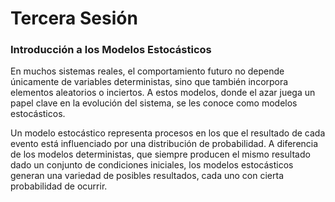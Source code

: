 # Tercera Sesión
### Introducción a los Modelos Estocásticos

En muchos sistemas reales, el comportamiento futuro no depende únicamente de variables deterministas, sino que también incorpora elementos aleatorios o inciertos. A estos modelos, donde el azar juega un papel clave en la evolución del sistema, se les conoce como modelos estocásticos.

Un modelo estocástico representa procesos en los que el resultado de cada evento está influenciado por una distribución de probabilidad. A diferencia de los modelos deterministas, que siempre producen el mismo resultado dado un conjunto de condiciones iniciales, los modelos estocásticos generan una variedad de posibles resultados, cada uno con cierta probabilidad de ocurrir.
